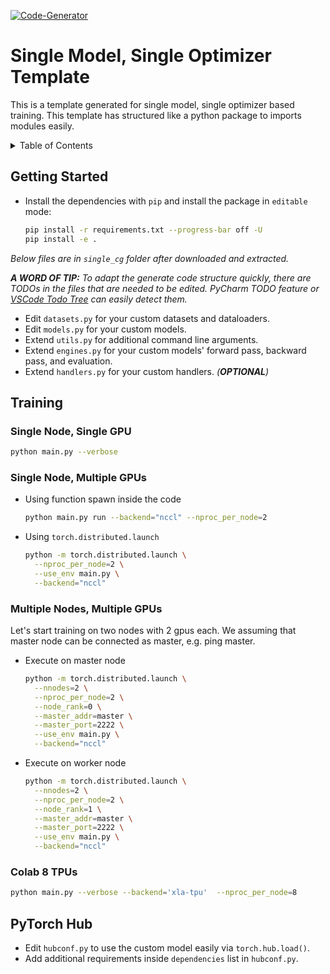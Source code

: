 [![Code-Generator](https://badgen.net/badge/Template%20by/Code-Generator/ee4c2c?labelColor=eaa700)](https://github.com/pytorch-ignite/code-generator)

# Single Model, Single Optimizer Template

This is a template generated for single model, single optimizer based training.
This template has structured like a python package to imports modules easily.

<details>
<summary>
Table of Contents
</summary>

- [Getting Started](#getting-started)
- [Training](#training)
- [PyTorch Hub](#pytorch-hub)

</details>

## Getting Started

- Install the dependencies with `pip` and install the package in `editable` mode:

  ```sh
  pip install -r requirements.txt --progress-bar off -U
  pip install -e .
  ```

_Below files are in `single_cg` folder after downloaded and extracted._

_**A WORD OF TIP:** To adapt the generate code structure quickly, there are TODOs in the files that are needed to be edited. PyCharm TODO feature or [VSCode Todo Tree](https://marketplace.visualstudio.com/items?itemName=Gruntfuggly.todo-tree) can easily detect them._

- Edit `datasets.py` for your custom datasets and dataloaders.
- Edit `models.py` for your custom models.
- Extend `utils.py` for additional command line arguments.
- Extend `engines.py` for your custom models' forward pass, backward pass, and evaluation.
- Extend `handlers.py` for your custom handlers. _(**OPTIONAL**)_

## Training

### Single Node, Single GPU

```sh
python main.py --verbose
```

### Single Node, Multiple GPUs

- Using function spawn inside the code

  ```sh
  python main.py run --backend="nccl" --nproc_per_node=2
  ```

- Using `torch.distributed.launch`

  ```sh
  python -m torch.distributed.launch \
    --nproc_per_node=2 \
    --use_env main.py \
    --backend="nccl"
  ```

### Multiple Nodes, Multiple GPUs

Let's start training on two nodes with 2 gpus each. We assuming that master node can be connected as master, e.g. ping master.

- Execute on master node

  ```sh
  python -m torch.distributed.launch \
    --nnodes=2 \
    --nproc_per_node=2 \
    --node_rank=0 \
    --master_addr=master \
    --master_port=2222 \
    --use_env main.py \
    --backend="nccl"
  ```

- Execute on worker node

  ```sh
  python -m torch.distributed.launch \
    --nnodes=2 \
    --nproc_per_node=2 \
    --node_rank=1 \
    --master_addr=master \
    --master_port=2222 \
    --use_env main.py \
    --backend="nccl"
  ```

### Colab 8 TPUs

```sh
python main.py --verbose --backend='xla-tpu'  --nproc_per_node=8
```

## PyTorch Hub

- Edit `hubconf.py` to use the custom model easily via `torch.hub.load()`.
- Add additional requirements inside `dependencies` list in `hubconf.py`.
